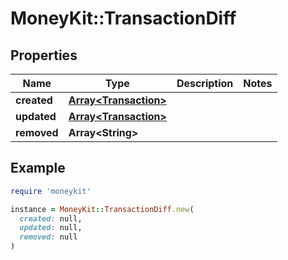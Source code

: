 # MoneyKit::TransactionDiff

## Properties

| Name | Type | Description | Notes |
| ---- | ---- | ----------- | ----- |
| **created** | [**Array&lt;Transaction&gt;**](Transaction.md) |  |  |
| **updated** | [**Array&lt;Transaction&gt;**](Transaction.md) |  |  |
| **removed** | **Array&lt;String&gt;** |  |  |

## Example

```ruby
require 'moneykit'

instance = MoneyKit::TransactionDiff.new(
  created: null,
  updated: null,
  removed: null
)
```


